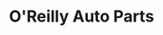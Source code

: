 ---
title: "O'Reilly Auto Parts"
url: /san-diego/oreilly-auto-parts-border-village-road/
shop: car parts
---